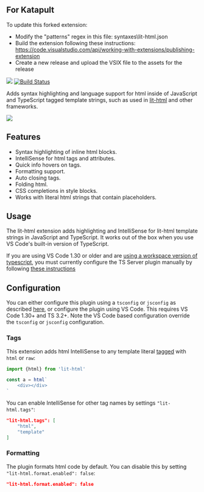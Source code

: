 ## For Katapult

To update this forked extension:

- Modify the "patterns" regex in this file: syntaxes\lit-html.json
- Build the extension following these instructions: https://code.visualstudio.com/api/working-with-extensions/publishing-extension
- Create a new release and upload the VSIX file to the assets for the release

[![](https://vsmarketplacebadge.apphb.com/version/bierner.lit-html.svg)](https://marketplace.visualstudio.com/items?itemName=bierner.lit-html) [![Build Status](https://travis-ci.org/mjbvz/vscode-lit-html.svg?branch=master)](https://travis-ci.org/mjbvz/vscode-lit-html)

Adds syntax highlighting and language support for html inside of JavaScript and TypeScript tagged template strings, such as used in [lit-html](https://github.com/PolymerLabs/lit-html) and other frameworks.

![](https://github.com/mjbvz/vscode-lit-html/raw/master/docs/example.gif)


## Features

- Syntax highlighting of inline html blocks.
- IntelliSense for html tags and attributes.
- Quick info hovers on tags.
- Formatting support.
- Auto closing tags.
- Folding html.
- CSS completions in style blocks.
- Works with literal html strings that contain placeholders.

## Usage
The lit-html extension adds highlighting and IntelliSense for lit-html template strings in JavaScript and TypeScript. It works out of the box when you use VS Code's built-in version of TypeScript.

If you are using VS Code 1.30 or older and are [using a workspace version of typescript](https://code.visualstudio.com/Docs/languages/typescript#_using-newer-typescript-versions), you must currently configure the TS Server plugin manually by following [these instructions](https://github.com/Microsoft/typescript-lit-html-plugin#usage)

## Configuration

You can either configure this plugin using a `tsconfig` or `jsconfig` as described [here](https://github.com/Microsoft/typescript-lit-html-plugin#configuration), or configure the plugin using VS Code. This requires VS Code 1.30+ and TS 3.2+. Note the VS Code based configuration override the `tsconfig` or `jsconfig` configuration.

### Tags
This extension adds html IntelliSense to any template literal [tagged](https://developer.mozilla.org/en-US/docs/Web/JavaScript/Reference/Template_literals) with `html` or `raw`:

```js
import {html} from 'lit-html'

const a = html`
    <div></div>
`
```

You can enable IntelliSense for other tag names by settings `"lit-html.tags"`:

```json
"lit-html.tags": [
    "html",
    "template"
]
```

### Formatting
The plugin formats html code by default. You can disable this by setting `"lit-html.format.enabled": false`:

```json
"lit-html.format.enabled": false
```
